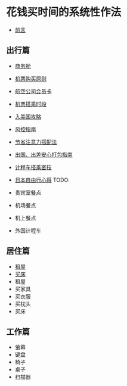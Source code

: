 # 花钱买时间的系统性作法

* [前言](00.md)

## 出行篇

* [商务舱](01-01.md)
* [机票购买原则](01-02.md)
* [航空公司会员卡](01-03.md)
* [机票搭乘时段](01-04.md)
* [入美国攻略](01-05.md)
* [风控指南](01-06.md)
* [节省注意力搭配法](01-07.md)
* [出国、出差安心打包指南](01-08.md)
* [计程车搭乘密技](01-09.md)
* [日本自由行心得](01-10.md)
TODO:

* 贵宾室餐点
* 机场餐点
* 机上餐点
* 外国计程车

## 居住篇

* [租屋](02-01.md)
* [买床](02-02.md)
* 租屋
* 买家具
* 买衣服
* 买枕头
* 买床



## 工作篇

* 萤幕
* 键盘
* 椅子
* 桌子
* 扫描器
